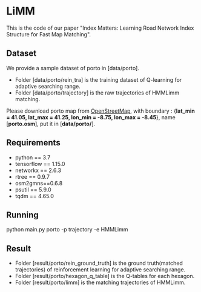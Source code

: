 # LiMM
This is the code of our paper "Index Matters: Learning Road Network Index Structure for Fast Map Matching".

## Dataset
We provide a sample dataset of porto in \[data/porto]. 
- Folder \[data/porto/rein_tra] is the training dataset of Q-learning for adaptive searching range. 
- Folder \[data/porto/trajectory] is the raw trajectories of HMMLimm matching. 

Please download porto map from <a href="https://www.openstreetmap.org" target="_blank">OpenStreetMap</a>, with boundary : {**lat_min = 41.05, lat_max = 41.25, lon_min = -8.75, lon_max = -8.45**}, name \[**porto.osm**],  put it in \[**data/porto/**].

## Requirements
- python == 3.7
- tensorflow == 1.15.0
- networkx == 2.6.3
- rtree == 0.9.7
- osm2gmns==0.6.8
- psutil == 5.9.0
- tqdm == 4.65.0

## Running
python main.py porto -p trajectory -e HMMLimm

## Result
- Folder \[result/porto/rein_ground_truth] is the ground truth(matched trajectories) of reinforcement learning for adaptive searching range. 
- Folder \[result/porto/hexagon_q_table] is the Q-tables for each hexagon.
- Folder \[result/porto/limm] is the matching trajectories of HMMLimm.

